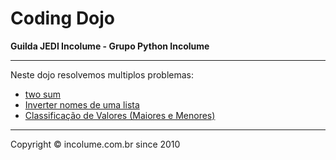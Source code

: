 # Coding Dojo
**Guilda JEDI Incolume - Grupo Python Incolume**

---

Neste dojo resolvemos multiplos problemas:

- [two sum](./problema1.md)
- [Inverter nomes de uma lista](./problema2.md)
- [Classificação de Valores (Maiores e Menores)](./problema3.md)

---

Copyright © incolume.com.br since 2010
